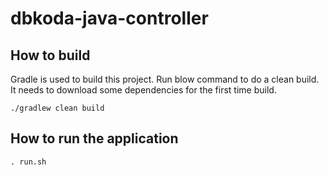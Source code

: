 # dbkoda-java-controller


## How to build

Gradle is used to build this project. Run blow command to do a clean build. It needs to download some dependencies for the first time build.

 `./gradlew clean build`


## How to run the application

`. run.sh`